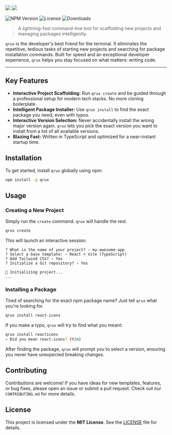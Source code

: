 ![](https://goodnesslu/qrux/main/.github/qrux-logo-dark.svg#gh-dark-mode-only)
![](https://goodnesslu/qrux/main/.github/qrux-logo-light.svg#gh-light-mode-only)

![NPM Version](https://img.shields.io/npm/v/qrux)
![License](https://img.shields.io/github/license/goodnesslu/qrux)
![Downloads](https://img.shields.io/npm/dt/qrux)

> A lightning-fast command-line tool for scaffolding new projects and managing packages intelligently.

`qrux` is the developer's best friend for the terminal. It eliminates the repetitive, tedious tasks of starting new projects and searching for package installation commands. Built for speed and an exceptional developer experience, `qrux` helps you stay focused on what matters: writing code.

---

## Key Features

- **Interactive Project Scaffolding:** Run `qrux create` and be guided through a professional setup for modern tech stacks. No more cloning boilerplate.
- **Intelligent Package Installer:** Use `qrux install` to find the exact package you need, even with typos.
- **Interactive Version Selection:** Never accidentally install the wrong major version again. `qrux` lets you pick the exact version you want to install from a list of all available versions.
- **Blazing Fast:** Written in TypeScript and optimized for a near-instant startup time.

## Installation

To get started, install `qrux` globally using npm:

```bash
npm install -g qrux
```

## Usage

### Creating a New Project

Simply run the `create` command. `qrux` will handle the rest.

```bash
qrux create
```

This will launch an interactive session:

```
? What is the name of your project? › my-awesome-app
? Select a base template: › React + Vite (TypeScript)
? Add Tailwind CSS? › Yes
? Initialize a Git repository? › Yes

🚀 Initializing project...
...
```

### Installing a Package

Tired of searching for the exact npm package name? Just tell `qrux` what you're looking for.

```bash
qrux install react-icons
```

If you make a typo, `qrux` will try to find what you meant:

```bash
qrux install reacticons
> Did you mean react-icons? (Y/n)
```

After finding the package, `qrux` will prompt you to select a version, ensuring you never have unexpected breaking changes.

## Contributing

Contributions are welcome! If you have ideas for new templates, features, or bug fixes, please open an issue or submit a pull request. Check out our `CONTRIBUTING.md` for more details.

## License

This project is licensed under the **MIT License**. See the [LICENSE](LICENSE) file for details.
